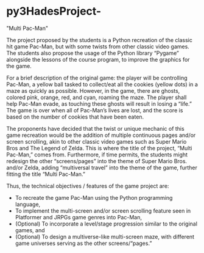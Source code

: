 # py3HadesProject-

"Multi Pac-Man"

The project proposed by the students is a Python recreation of the classic hit game Pac-Man, but with some twists from other classic video games. The students also propose the usage of the Python library “Pygame” alongside the lessons of the course program, to improve the graphics for the game.

For a brief description of the original game: the player will be controlling Pac-Man, a yellow ball tasked to collect/eat all the cookies (yellow dots) in a maze as quickly as possible. However, in the game, there are ghosts, colored pink, orange, red, and cyan, roaming the maze. The player shall help Pac-Man evade, as touching these ghosts will result in losing a “life.”  The game is over when all of Pac-Man’s lives are lost, and the score is based on the number of cookies that have been eaten.

The proponents have decided that the twist or unique mechanic of this game recreation would be the addition of multiple continuous pages and/or screen scrolling, akin to other classic video games such as Super Mario Bros and The Legend of Zelda. This is where the title of the project, “Multi Pac-Man,” comes from. Furthermore, if time permits, the students might redesign the other “screens/pages” into the theme of Super Mario Bros. and/or Zelda, adding “multiversal travel” into the theme of the game, further fitting the title “Multi Pac-Man.”

Thus, the technical objectives / features of the game project are:
- To recreate the game Pac-Man using the Python programming language,
- To implement the multi-screen and/or screen scrolling feature seen in Platformer and JRPGs game genres into Pac-Man,
- (Optional) To incorporate a level/stage progression similar to the original games, and
- (Optional) To design a multiverse-like multi-screen maze, with different game universes serving as the other screens/“pages.”
